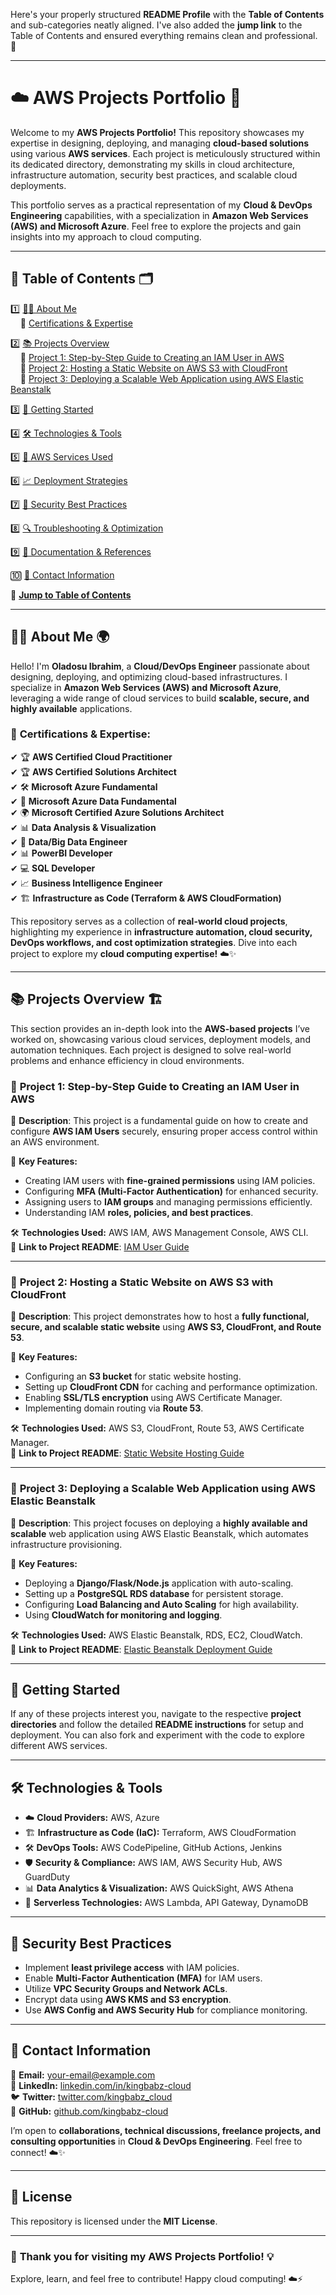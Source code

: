 Here's your properly structured **README Profile** with the **Table of Contents** and sub-categories neatly aligned. I've also added the **jump link** to the Table of Contents and ensured everything remains clean and professional. 🚀  

---

# ☁️ **AWS Projects Portfolio** 🚀  

Welcome to my **AWS Projects Portfolio!** This repository showcases my expertise in designing, deploying, and managing **cloud-based solutions** using various **AWS services**. Each project is meticulously structured within its dedicated directory, demonstrating my skills in cloud architecture, infrastructure automation, security best practices, and scalable cloud deployments.  

This portfolio serves as a practical representation of my **Cloud & DevOps Engineering** capabilities, with a specialization in **Amazon Web Services (AWS) and Microsoft Azure**. Feel free to explore the projects and gain insights into my approach to cloud computing.  

---

## 📌 **Table of Contents** 🗂️  

1️⃣ [👨‍💻 About Me](#-about-me)  
&nbsp;&nbsp;&nbsp;&nbsp;🔹 [Certifications & Expertise](#-certifications--expertise)  

2️⃣ [📚 Projects Overview](#-projects-overview)  
&nbsp;&nbsp;&nbsp;&nbsp;🔹 [Project 1: Step-by-Step Guide to Creating an IAM User in AWS](#-project-1-step-by-step-guide-to-creating-an-iam-user-in-aws)  
&nbsp;&nbsp;&nbsp;&nbsp;🔹 [Project 2: Hosting a Static Website on AWS S3 with CloudFront](#-project-2-hosting-a-static-website-on-aws-s3-with-cloudfront)  
&nbsp;&nbsp;&nbsp;&nbsp;🔹 [Project 3: Deploying a Scalable Web Application using AWS Elastic Beanstalk](#-project-3-deploying-a-scalable-web-application-using-aws-elastic-beanstalk)  

3️⃣ [📂 Getting Started](#-getting-started)  

4️⃣ [🛠 Technologies & Tools](#-technologies--tools)  

5️⃣ [🚀 AWS Services Used](#-aws-services-used)  

6️⃣ [📈 Deployment Strategies](#-deployment-strategies)  

7️⃣ [🔐 Security Best Practices](#-security-best-practices)  

8️⃣ [🔍 Troubleshooting & Optimization](#-troubleshooting--optimization)  

9️⃣ [📜 Documentation & References](#-documentation--references)  

🔟 [📩 Contact Information](#-contact-information)  

📖 **[Jump to Table of Contents](#-table-of-contents)**  

---

## 👨‍💻 **About Me** 🌍  

Hello! I'm **Oladosu Ibrahim**, a **Cloud/DevOps Engineer** passionate about designing, deploying, and optimizing cloud-based infrastructures. I specialize in **Amazon Web Services (AWS) and Microsoft Azure**, leveraging a wide range of cloud services to build **scalable, secure, and highly available** applications.  

### 🔹 **Certifications & Expertise:**  

✔ 🏆 **AWS Certified Cloud Practitioner**  
✔ 🏆 **AWS Certified Solutions Architect**  
✔ 🛠️ **Microsoft Azure Fundamental**  
✔ 🚀 **Microsoft Azure Data Fundamental**  
✔ 🌍 **Microsoft Certified Azure Solutions Architect**  
✔ 📊 **Data Analysis & Visualization**  
✔ 📂 **Data/Big Data Engineer**  
✔ 📊 **PowerBI Developer**  
✔ 💻 **SQL Developer**  
✔ 📈 **Business Intelligence Engineer**  
✔ 🏗️ **Infrastructure as Code (Terraform & AWS CloudFormation)**  

This repository serves as a collection of **real-world cloud projects**, highlighting my experience in **infrastructure automation, cloud security, DevOps workflows, and cost optimization strategies**. Dive into each project to explore my **cloud computing expertise!** ☁️✨  

---

## 📚 **Projects Overview** 🏗️  

This section provides an in-depth look into the **AWS-based projects** I’ve worked on, showcasing various cloud services, deployment models, and automation techniques. Each project is designed to solve real-world problems and enhance efficiency in cloud environments.  

### 🔹 **Project 1: Step-by-Step Guide to Creating an IAM User in AWS**  

📌 **Description**: This project is a fundamental guide on how to create and configure **AWS IAM Users** securely, ensuring proper access control within an AWS environment.  

🔹 **Key Features:**  
- Creating IAM users with **fine-grained permissions** using IAM policies.  
- Configuring **MFA (Multi-Factor Authentication)** for enhanced security.  
- Assigning users to **IAM groups** and managing permissions efficiently.  
- Understanding IAM **roles, policies, and best practices**.  

🛠 **Technologies Used:** AWS IAM, AWS Management Console, AWS CLI.  
📖 **Link to Project README**: [IAM User Guide](#)  

---

### 🔹 **Project 2: Hosting a Static Website on AWS S3 with CloudFront**  

📌 **Description**: This project demonstrates how to host a **fully functional, secure, and scalable static website** using **AWS S3, CloudFront, and Route 53**.  

🔹 **Key Features:**  
- Configuring an **S3 bucket** for static website hosting.  
- Setting up **CloudFront CDN** for caching and performance optimization.  
- Enabling **SSL/TLS encryption** using AWS Certificate Manager.  
- Implementing domain routing via **Route 53**.  

🛠 **Technologies Used:** AWS S3, CloudFront, Route 53, AWS Certificate Manager.  
📖 **Link to Project README**: [Static Website Hosting Guide](#)  

---

### 🔹 **Project 3: Deploying a Scalable Web Application using AWS Elastic Beanstalk**  

📌 **Description**: This project focuses on deploying a **highly available and scalable** web application using AWS Elastic Beanstalk, which automates infrastructure provisioning.  

🔹 **Key Features:**  
- Deploying a **Django/Flask/Node.js** application with auto-scaling.  
- Setting up a **PostgreSQL RDS database** for persistent storage.  
- Configuring **Load Balancing and Auto Scaling** for high availability.  
- Using **CloudWatch for monitoring and logging**.  

🛠 **Technologies Used:** AWS Elastic Beanstalk, RDS, EC2, CloudWatch.  
📖 **Link to Project README**: [Elastic Beanstalk Deployment Guide](#)  

---

## 📂 **Getting Started**  

If any of these projects interest you, navigate to the respective **project directories** and follow the detailed **README instructions** for setup and deployment. You can also fork and experiment with the code to explore different AWS services.  

---

## 🛠 **Technologies & Tools**  

- ☁️ **Cloud Providers:** AWS, Azure  
- 🏗 **Infrastructure as Code (IaC):** Terraform, AWS CloudFormation  
- 🛠 **DevOps Tools:** AWS CodePipeline, GitHub Actions, Jenkins  
- 🛡 **Security & Compliance:** AWS IAM, AWS Security Hub, AWS GuardDuty  
- 📊 **Data Analytics & Visualization:** AWS QuickSight, AWS Athena  
- 🚀 **Serverless Technologies:** AWS Lambda, API Gateway, DynamoDB  

---

## 🔐 **Security Best Practices**  

- Implement **least privilege access** with IAM policies.  
- Enable **Multi-Factor Authentication (MFA)** for IAM users.  
- Utilize **VPC Security Groups and Network ACLs**.  
- Encrypt data using **AWS KMS and S3 encryption**.  
- Use **AWS Config and AWS Security Hub** for compliance monitoring.  

---

## 📩 **Contact Information**  

📧 **Email:** [your-email@example.com](mailto:your-email@example.com)  
🔗 **LinkedIn:** [linkedin.com/in/kingbabz-cloud](https://www.linkedin.com/in/kingbabz-cloud)  
🐦 **Twitter:** [twitter.com/kingbabz_cloud](https://twitter.com/kingbabz_cloud)  
📂 **GitHub:** [github.com/kingbabz-cloud](https://github.com/kingbabz-cloud)  

I’m open to **collaborations, technical discussions, freelance projects, and consulting opportunities** in **Cloud & DevOps Engineering**. Feel free to connect! ☁️✨  

---

## 📜 **License**  

This repository is licensed under the **MIT License**.  

---

### 🚀 **Thank you for visiting my AWS Projects Portfolio!** 💡  

Explore, learn, and feel free to contribute! Happy cloud computing! ☁️⚡
